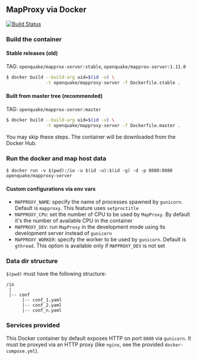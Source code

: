## MapProxy via Docker
[![Build Status](https://travis-ci.com/gem/oq-mapproxy-docker.svg?branch=master)](https://travis-ci.com/gem/oq-mapproxy-docker)

### Build the container

#### Stable releases (old)

TAG: `openquake/mapprox-server:stable`, `openquake/mapprox-server:1.11.0`

```bash
$ docker build --build-arg uid=$(id -u) \
               -t openquake/mapproxy-server -f Dockerfile.stable .
```

#### Built from master tree (recommended)

TAG: `openquake/mapprox-server:master`

```bash
$ docker build --build-arg uid=$(id -u) \
               -t openquake/mapproxy-server -f Dockerfile.master .
```

You may skip these steps. The container will be downloaded from the Docker Hub.

### Run the docker and map host data

```
$ docker run -v $(pwd):/io -u $(id -u):$(id -g) -d -p 8080:8080 openquake/mapproxy-server
```

#### Custom configurations via env vars

- `MAPPROXY_NAME`: specify the name of processes spawned by `gunicorn`. Default is `mapproxy`. This feature uses `setproctitle`
- `MAPPROXY_CPU`: set the number of CPU to be used by `MapProxy`. By default it's the number of available CPU in the container
- `MAPPROXY_DEV`: run `MapProxy` in the development mode using its development server instead of `gunicorn`
- `MAPPROXY_WORKER`: specify the worker to be used by `gunicorn`. Default is `gthread`. This option is available only if `MAPPROXY_DEV` is not set


### Data dir structure

`$(pwd)` must have the following structure:

```
/io
 |
 |-- conf
      |-- conf_1.yaml
      |-- conf_2.yaml
      |-- conf_n.yaml
```

### Services provided

This Docker container by default exposes HTTP on port `8080` via `gunicorn`. It must be proxyed via an HTTP proxy (like `nginx`, see the provided `docker-compose.yml`).
